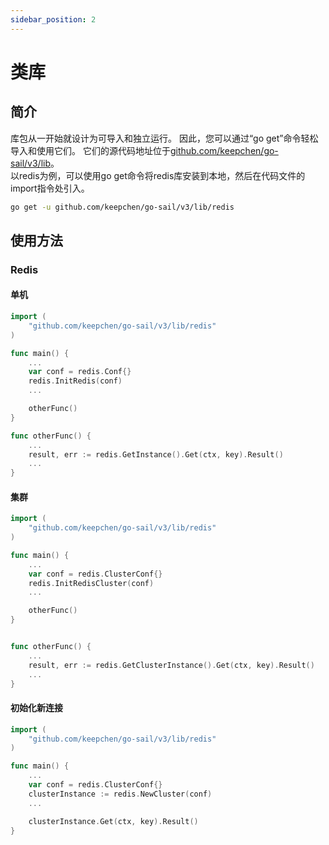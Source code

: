 ```yaml
---
sidebar_position: 2
---
```


# 类库  
## 简介  
库包从一开始就设计为可导入和独立运行。 因此，您可以通过“go get”命令轻松导入和使用它们。
它们的源代码地址位于[github.com/keepchen/go-sail/v3/lib](https://github.com/keepchen/go-sail/tree/main/lib)。  
以redis为例，可以使用go get命令将redis库安装到本地，然后在代码文件的import指令处引入。    
```bash showLineNumbers  
go get -u github.com/keepchen/go-sail/v3/lib/redis
```  
## 使用方法  
### Redis  
#### 单机  
```go title="main.go" showLineNumbers  
import (
    "github.com/keepchen/go-sail/v3/lib/redis"
)

func main() {
    ...
    var conf = redis.Conf{}
    redis.InitRedis(conf)
    ...

    otherFunc()
}

func otherFunc() {
    ...
    result, err := redis.GetInstance().Get(ctx, key).Result()
    ...
}
```  
#### 集群  
```go title="main.go" showLineNumbers  
import (
    "github.com/keepchen/go-sail/v3/lib/redis"
)

func main() {
    ...
    var conf = redis.ClusterConf{}
    redis.InitRedisCluster(conf)
    ...

    otherFunc()
}


func otherFunc() {
    ...
    result, err := redis.GetClusterInstance().Get(ctx, key).Result()
    ...
}
```  
#### 初始化新连接  
```go title="main.go" showLineNumbers  
import (
    "github.com/keepchen/go-sail/v3/lib/redis"
)

func main() {
    ...
    var conf = redis.ClusterConf{}
    clusterInstance := redis.NewCluster(conf)
    ...

    clusterInstance.Get(ctx, key).Result()
}
```  